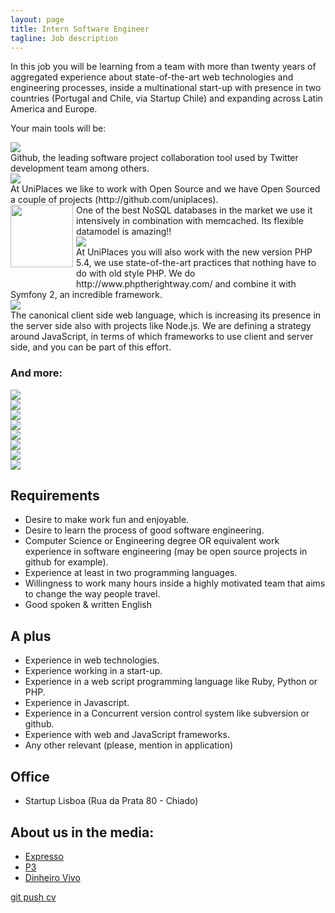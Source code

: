```yaml
---
layout: page
title: Intern Software Engineer
tagline: Job description
---
```


In this job you will be learning from a team with more than twenty years of aggregated experience about state-of-the-art web technologies and engineering processes, inside a multinational start-up with presence in two countries (Portugal and Chile, via Startup Chile) and expanding across Latin America and Europe.

Your main tools will be:

<div class="row">
<div class="span2"><img src="http://chris.smith.name/assets/github.png" class="tech-logo"/></div>
<div class="span10">Github, the leading software project collaboration tool used by Twitter development team among others.</div>
</div>

<div class="row">
<div class="span2"><img src="http://www.biglever.com/images/misc/opensource_logo.gif" class="tech-logo"/></div>
<div class="span10">At UniPlaces we like to work with Open Source and we have Open Sourced a couple of projects (http://github.com/uniplaces).</div>
</div>

<div class="row">
<div class="span2"><img class="tech-logo" src="http://www.networkworld.com/community/files/imce/img_blogs/mongodb.png" width="100px" style="float:left;margin-bottom:20px;margin-right:5px" /></div>
<div class="span10">One of the best NoSQL databases in the market we use it intensively in combination with memcached. Its flexible datamodel is amazing!!</div>
</div>

<div class="row">
<div class="span2"><img class="tech-logo" src="{{ BASE_PATH }}/static/phprightway.png" /></div>
<div class="span10">At UniPlaces you will also work with the new version PHP 5.4, we use state-of-the-art practices that nothing have to do with old style PHP. We do http://www.phptherightway.com/ and combine it with Symfony 2, an incredible framework.</div>
</div>

<div class="row">
<div class="span2"><img class="tech-logo" src="http://25.media.tumblr.com/tumblr_lsus01g1ik1qies3uo1_400.png" /></div>
<div class="span10">The canonical client side web language, which is increasing its presence in the server side also with projects like Node.js. We are defining a strategy around JavaScript, in terms of which frameworks to use client and server side, and you can be part of this effort.</div>
</div>

### And more:
<div class="row">
<div class="span2"><img class="tech-logo" src="http://socialmediaseo.net/wp-content/uploads/2010/12/amazon-web-services-cloud-computing.gif" /></div>
<div class="span2"><img class="tech-logo" src="http://upload.wikimedia.org/wikipedia/en/a/a7/Nodejs_logo_light.png" /></div>
<div class="span2"><img class="tech-logo" src="http://webriders.com.ua/media/technologies/memcached_logo.png" /></div>
<div class="span2"><img class="tech-logo" src="http://www.w3.org/html/logo/downloads/HTML5_Logo_256.png" /></div>
<div class="span2"><img class="tech-logo" src="http://rabeycreative.com/wp-content/uploads/2012/07/CSS3_logo.png" /></div>
<div class="span2"><img class="tech-logo" src="http://www.searchtools.com/images/solr_FC.jpg" /></div>
</div>
<div class="row">
<div class="span2"><img class="tech-logo" src="http://symfony.com/logos/symfony_black_03.png" /></div>
<div class="span2"><img class="tech-logo" src="http://performerjs.org/wp-content/uploads/2009/12/jquery.png" /></div>
</div>

## Requirements

 + Desire to make work fun and enjoyable.
 + Desire to learn the process of good software engineering.
 + Computer Science or Engineering degree OR equivalent work experience in software engineering (may be open source projects in github for example).
 + Experience at least in two programming languages.
 + Willingness to work many hours inside a highly motivated team that aims to change the way people travel.
 + Good spoken & written English

## A plus

 + Experience in web technologies.
 + Experience working in a start-up.
 + Experience in a web script programming language like Ruby, Python or PHP.
 + Experience in Javascript.
 + Experience in a Concurrent version control system like subversion or github.
 + Experience with web and JavaScript frameworks.
 + Any other relevant (please, mention in application)

## Office

+ Startup Lisboa (Rua da Prata 80 - Chiado)

## About us in the media:

 + [Expresso](http://expresso.sapo.pt/negocios-portugueses-com-vistas-largas=f717918)
 + [P3](http://p3.publico.pt/vicios/hightech/2461/uniplaces-uma-forma-facil-de-encontrar-casa-perto-da-universidade)
 + [Dinheiro Vivo](http://www.dinheirovivo.pt/Faz/Artigo/CIECO038562.html)

<a href="https://uniplaces.recruiterbox.com/jobs/9613" class="btn btn-success btn-large">git push cv</a>
